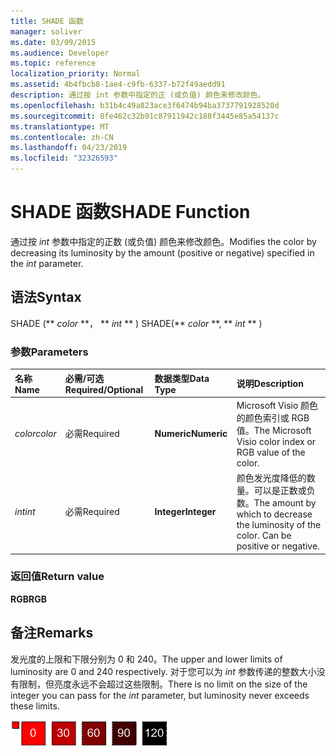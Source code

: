 ```yaml
---
title: SHADE 函数
manager: soliver
ms.date: 03/09/2015
ms.audience: Developer
ms.topic: reference
localization_priority: Normal
ms.assetid: 4b4fbcb8-1ae4-c9fb-6337-b72f49aedd91
description: 通过按 int 参数中指定的正 (或负值) 颜色来修改颜色。
ms.openlocfilehash: b31b4c49a823ace3f6474b94ba3737791928520d
ms.sourcegitcommit: 8fe462c32b91c87911942c188f3445e85a54137c
ms.translationtype: MT
ms.contentlocale: zh-CN
ms.lasthandoff: 04/23/2019
ms.locfileid: "32326593"
---
```

# <a name="shade-function"></a><span data-ttu-id="6d75c-103">SHADE 函数</span><span class="sxs-lookup"><span data-stu-id="6d75c-103">SHADE Function</span></span>

<span data-ttu-id="6d75c-104">通过按  _int_ 参数中指定的正数 (或负值) 颜色来修改颜色。</span><span class="sxs-lookup"><span data-stu-id="6d75c-104">Modifies the color by decreasing its luminosity by the amount (positive or negative) specified in the  _int_ parameter.</span></span> 
  
## <a name="syntax"></a><span data-ttu-id="6d75c-105">语法</span><span class="sxs-lookup"><span data-stu-id="6d75c-105">Syntax</span></span>

<span data-ttu-id="6d75c-106">SHADE (\*\* *color* \*\*， \*\* *int* \*\* ) </span><span class="sxs-lookup"><span data-stu-id="6d75c-106">SHADE(\*\* *color* \*\*, \*\* *int* \*\* )</span></span> 
  
### <a name="parameters"></a><span data-ttu-id="6d75c-107">参数</span><span class="sxs-lookup"><span data-stu-id="6d75c-107">Parameters</span></span>

|<span data-ttu-id="6d75c-108">**名称**</span><span class="sxs-lookup"><span data-stu-id="6d75c-108">**Name**</span></span>|<span data-ttu-id="6d75c-109">**必需/可选**</span><span class="sxs-lookup"><span data-stu-id="6d75c-109">**Required/Optional**</span></span>|<span data-ttu-id="6d75c-110">**数据类型**</span><span class="sxs-lookup"><span data-stu-id="6d75c-110">**Data Type**</span></span>|<span data-ttu-id="6d75c-111">**说明**</span><span class="sxs-lookup"><span data-stu-id="6d75c-111">**Description**</span></span>|
|:-----|:-----|:-----|:-----|
| <span data-ttu-id="6d75c-112">_color_</span><span class="sxs-lookup"><span data-stu-id="6d75c-112">_color_</span></span> <br/> |<span data-ttu-id="6d75c-113">必需</span><span class="sxs-lookup"><span data-stu-id="6d75c-113">Required</span></span>  <br/> |<span data-ttu-id="6d75c-114">**Numeric**</span><span class="sxs-lookup"><span data-stu-id="6d75c-114">**Numeric**</span></span> <br/> |<span data-ttu-id="6d75c-115">Microsoft Visio 颜色的颜色索引或 RGB 值。</span><span class="sxs-lookup"><span data-stu-id="6d75c-115">The Microsoft Visio color index or RGB value of the color.</span></span>  <br/> |
| <span data-ttu-id="6d75c-116">_int_</span><span class="sxs-lookup"><span data-stu-id="6d75c-116">_int_</span></span> <br/> |<span data-ttu-id="6d75c-117">必需</span><span class="sxs-lookup"><span data-stu-id="6d75c-117">Required</span></span>  <br/> |<span data-ttu-id="6d75c-118">**Integer**</span><span class="sxs-lookup"><span data-stu-id="6d75c-118">**Integer**</span></span> <br/> |<span data-ttu-id="6d75c-p101">颜色发光度降低的数量。可以是正数或负数。</span><span class="sxs-lookup"><span data-stu-id="6d75c-p101">The amount by which to decrease the luminosity of the color. Can be positive or negative.</span></span>  <br/> |
   
### <a name="return-value"></a><span data-ttu-id="6d75c-121">返回值</span><span class="sxs-lookup"><span data-stu-id="6d75c-121">Return value</span></span>

 <span data-ttu-id="6d75c-122">**RGB**</span><span class="sxs-lookup"><span data-stu-id="6d75c-122">**RGB**</span></span>
  
## <a name="remarks"></a><span data-ttu-id="6d75c-123">备注</span><span class="sxs-lookup"><span data-stu-id="6d75c-123">Remarks</span></span>

<span data-ttu-id="6d75c-124">发光度的上限和下限分别为 0 和 240。</span><span class="sxs-lookup"><span data-stu-id="6d75c-124">The upper and lower limits of luminosity are 0 and 240 respectively.</span></span> <span data-ttu-id="6d75c-125">对于您可以为  _int_ 参数传递的整数大小没有限制，但亮度永远不会超过这些限制。</span><span class="sxs-lookup"><span data-stu-id="6d75c-125">There is no limit on the size of the integer you can pass for the  _int_ parameter, but luminosity never exceeds these limits.</span></span> 
  
![亮度的上限和下限](media/image199_ZA10173627.gif)
  

